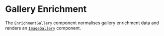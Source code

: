 # Gallery Enrichment

The `EnrichmentGallery` component normalises gallery enrichment data and renders an [`ImageGallery`](/styleguide/components/image-gallery) component.
